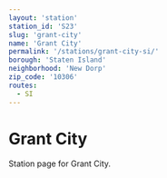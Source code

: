 ```yaml
---
layout: 'station'
station_id: 'S23'
slug: 'grant-city'
name: 'Grant City'
permalink: '/stations/grant-city-si/'
borough: 'Staten Island'
neighborhood: 'New Dorp'
zip_code: '10306'
routes:
  - SI
---
```

# Grant City

Station page for Grant City.

